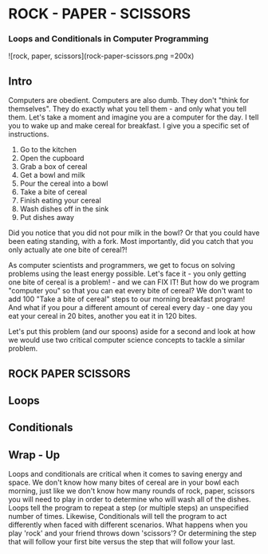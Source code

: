 # ROCK - PAPER - SCISSORS

### Loops and Conditionals in Computer Programming

![rock, paper, scissors](rock-paper-scissors.png =200x)

## Intro

Computers are obedient. Computers are also dumb. They don't "think for themselves". They do exactly what you tell them - and only what you tell them. Let's take a moment and imagine you are a computer for the day. I tell you to wake up and make cereal for breakfast. I give you a specific set of instructions.

1. Go to the kitchen
2. Open the cupboard
3. Grab a box of cereal
4. Get a bowl and milk
5. Pour the cereal into a bowl
6. Take a bite of cereal
7. Finish eating your cereal
8. Wash dishes off in the sink
9. Put dishes away

Did you notice that you did not pour milk in the bowl? Or that you could have been eating standing, with a fork. Most importantly, did you catch that you only actually ate one bite of cereal?!

As computer scientists and programmers, we get to focus on solving problems using the least energy possible. Let's face it - you only getting one bite of cereal is a problem! - and we can FIX IT! But how do we program "computer you" so that you can eat every bite of cereal? We don't want to add 100 "Take a bite of cereal" steps to our morning breakfast program! And what if you pour a different amount of cereal every day - one day you eat your cereal in 20 bites, another you eat it in 120 bites.

Let's put this problem (and our spoons) aside for a second and look at how we would use two critical computer science concepts to tackle a similar problem.

## ROCK PAPER SCISSORS

## Loops

## Conditionals

## Wrap - Up

Loops and conditionals are critical when it comes to saving energy and space. We don't know how many bites of cereal are in your bowl each morning, just like we don't know how many rounds of rock, paper, scissors you will need to play in order to determine who will wash all of the dishes. Loops tell the program to repeat a step (or multiple steps) an unspecified number of times. Likewise, Conditionals will tell the program to act differently when faced with different scenarios. What happens when you play 'rock' and your friend throws down 'scissors'? Or determining the step that will follow your first bite versus the step that will follow your last.
